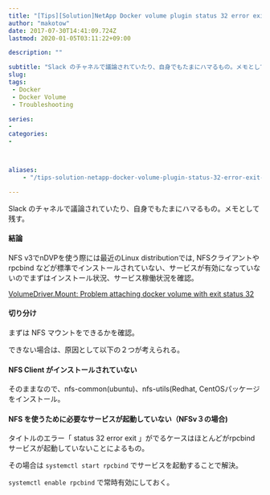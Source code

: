 ```yaml
---
title: "[Tips][Solution]NetApp Docker volume plugin status 32 error exit"
author: "makotow"
date: 2017-07-30T14:41:09.724Z
lastmod: 2020-01-05T03:11:22+09:00

description: ""

subtitle: "Slack のチャネルで議論されていたり、自身でもたまにハマるもの。メモとして残す。"
slug: 
tags:
 - Docker
 - Docker Volume
 - Troubleshooting

series:
-
categories:
-



aliases:
    - "/tips-solution-netapp-docker-volume-plugin-status-32-error-exit-81e49e0dfb21"

---
```


Slack のチャネルで議論されていたり、自身でもたまにハマるもの。メモとして残す。

#### 結論

NFS v3でnDVPを使う際には最近のLinux distributionでは, NFSクライアントやrpcbind などが標準でインストールされていない、サービスが有効になっていないのでまずはインストール状況、サービス稼働状況を確認。

[VolumeDriver.Mount: Problem attaching docker volume with exit status 32](https://www.exospheredata.com/2017/05/25/problem-attaching-docker-volume/?utm_content=bufferb04c7&amp;utm_medium=social&amp;utm_source=twitter.com&amp;utm_campaign=buffer)


#### 切り分け

まずは NFS マウントをできるかを確認。

できない場合は、原因として以下の２つが考えられる。

#### NFS Client がインストールされていない

そのままなので、nfs-common(ubuntu)、nfs-utils(Redhat, CentOSパッケージをインストール。

#### NFS を使うために必要なサービスが起動していない（NFSv３の場合)

タイトルのエラー「 status 32 error exit 」がでるケースはほとんどがrpcbind サービスが起動していないことによるもの。

その場合は `systemctl start rpcbind` でサービスを起動することで解決。

`systemctl enable rpcbind` で常時有効にしておく。

